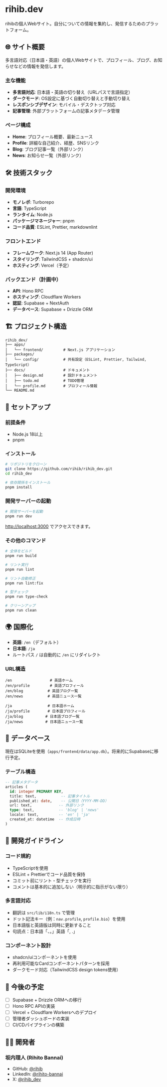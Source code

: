# rihib.dev

rihibの個人Webサイト。自分についての情報を集約し、発信するためのプラットフォーム。

## 🌐 サイト概要

多言語対応（日本語・英語）の個人Webサイトで、プロフィール、ブログ、お知らせなどの情報を発信します。

### 主な機能

- **多言語対応**: 日本語・英語の切り替え（URLパスで言語指定）
- **ダークモード**: OS設定に基づく自動切り替えと手動切り替え
- **レスポンシブデザイン**: モバイル・デスクトップ対応
- **記事管理**: 外部プラットフォームの記事メタデータ管理

### ページ構成

- **Home**: プロフィール概要、最新ニュース
- **Profile**: 詳細な自己紹介、経歴、SNSリンク
- **Blog**: ブログ記事一覧（外部リンク）
- **News**: お知らせ一覧（外部リンク）

## 🛠️ 技術スタック

### 開発環境

- **モノレポ**: Turborepo
- **言語**: TypeScript
- **ランタイム**: Node.js
- **パッケージマネージャー**: pnpm
- **コード品質**: ESLint, Prettier, markdownlint

### フロントエンド

- **フレームワーク**: Next.js 14 (App Router)
- **スタイリング**: TailwindCSS + shadcn/ui
- **ホスティング**: Vercel（予定）

### バックエンド（計画中）

- **API**: Hono RPC
- **ホスティング**: Cloudflare Workers
- **認証**: Supabase + NextAuth
- **データベース**: Supabase + Drizzle ORM

## 🏗️ プロジェクト構造

```text
rihib_dev/
├── apps/
│   └── frontend/         # Next.js アプリケーション
├── packages/
│   └── config/           # 共有設定（ESLint, Prettier, Tailwind, TypeScript）
├── docs/                 # ドキュメント
│   ├── design.md         # 設計ドキュメント
│   ├── todo.md           # TODO管理
│   └── profile.md        # プロフィール情報
└── README.md
```

## 🚀 セットアップ

### 前提条件

- Node.js 18以上
- pnpm

### インストール

```bash
# リポジトリをクローン
git clone https://github.com/rihib/rihib_dev.git
cd rihib_dev

# 依存関係をインストール
pnpm install
```

### 開発サーバーの起動

```bash
# 開発サーバーを起動
pnpm run dev
```

<http://localhost:3000> でアクセスできます。

### その他のコマンド

```bash
# 全体をビルド
pnpm run build

# リント実行
pnpm run lint

# リント自動修正
pnpm run lint:fix

# 型チェック
pnpm run type-check

# クリーンアップ
pnpm run clean
```

## 🌍 国際化

- **英語**: `/en`（デフォルト）
- **日本語**: `/ja`
- ルートパス `/` は自動的に `/en` にリダイレクト

### URL構造

```text
/en                 # 英語ホーム
/en/profile         # 英語プロフィール
/en/blog           # 英語ブログ一覧
/en/news           # 英語ニュース一覧

/ja                # 日本語ホーム
/ja/profile        # 日本語プロフィール
/ja/blog          # 日本語ブログ一覧
/ja/news          # 日本語ニュース一覧
```

## 📁 データベース

現在はSQLiteを使用（`apps/frontend/data/app.db`）。将来的にSupabaseに移行予定。

### テーブル構造

```sql
-- 記事メタデータ
articles (
  id: integer PRIMARY KEY,
  title: text,           -- 記事タイトル
  published_at: date,    -- 公開日（YYYY-MM-DD）
  url: text,            -- 外部リンク
  type: text,           -- 'blog' | 'news'
  locale: text,         -- 'en' | 'ja'
  created_at: datetime  -- 作成日時
)
```

## 📝 開発ガイドライン

### コード規約

- TypeScriptを使用
- ESLint + Prettierでコード品質を保持
- コミット前にリント・型チェックを実行
- コメントは基本的に追加しない（明示的に指示がない限り）

### 多言語対応

- 翻訳は `src/lib/i18n.ts` で管理
- ドット記法キー（例：`nav.profile`, `profile.bio`）を使用
- 日本語版と英語版は同時に更新すること
- 句読点：日本語「、。」英語「, .」

### コンポーネント設計

- shadcn/uiコンポーネントを使用
- 再利用可能なCardコンポーネントパターンを採用
- ダークモード対応（TailwindCSS design tokens使用）

## 🔄 今後の予定

- [ ] Supabase + Drizzle ORMへの移行
- [ ] Hono RPC APIの実装
- [ ] Vercel + Cloudflare Workersへのデプロイ
- [ ] 管理者ダッシュボードの実装
- [ ] CI/CDパイプラインの構築

## 👨‍💻 開発者

### 坂内理人 (Rihito Bannai)

- GitHub: [@rihib](https://github.com/rihib)
- LinkedIn: [@rihito-bannai](https://www.linkedin.com/in/rihito-bannai/)
- X: [@rihib_dev](https://x.com/rihib_dev)
